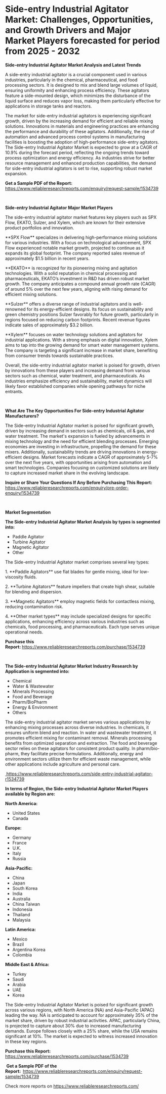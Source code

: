 <p><h1>Side-entry Industrial Agitator Market: Challenges, Opportunities, and Growth Drivers and Major Market Players forecasted for period from 2025 - 2032</h1></p><p><strong>Side-entry Industrial Agitator Market Analysis and Latest Trends</strong></p>
<p><p>A side-entry industrial agitator is a crucial component used in various industries, particularly in the chemical, pharmaceutical, and food processing sectors. It is designed to mix and blend large volumes of liquid, ensuring uniformity and enhancing process efficiency. These agitators feature a side-mounted design, which minimizes the disturbance of the liquid surface and reduces vapor loss, making them particularly effective for applications in storage tanks and reactors.</p><p>The market for side-entry industrial agitators is experiencing significant growth, driven by the increasing demand for efficient and reliable mixing solutions. Innovations in materials and engineering practices are enhancing the performance and durability of these agitators. Additionally, the rise of automation and advanced process control systems in manufacturing facilities is boosting the adoption of high-performance side-entry agitators. The Side-entry Industrial Agitator Market is expected to grow at a CAGR of 10.9% during the forecast period, reflecting the ongoing trends toward process optimization and energy efficiency. As industries strive for better resource management and enhanced production capabilities, the demand for side-entry industrial agitators is set to rise, supporting robust market expansion.</p></p>
<p><strong>Get a Sample PDF of the Report:&nbsp;</strong> <a href="https://www.reliableresearchreports.com/enquiry/request-sample/1534739?utm_campaign=2201&utm_medium=2&utm_source=Github&utm_content=ia&utm_term=27022025&utm_id=side-entry-industrial-agitator">https://www.reliableresearchreports.com/enquiry/request-sample/1534739</a></p>
<p>&nbsp;</p>
<p><strong>Side-entry Industrial Agitator Major Market Players</strong></p>
<p><p>The side-entry industrial agitator market features key players such as SPX Flow, EKATO, Sulzer, and Xylem, which are known for their extensive product portfolios and innovation. </p><p>**SPX Flow** specializes in delivering high-performance mixing solutions for various industries. With a focus on technological advancement, SPX Flow experienced notable market growth, projected to continue as it expands its global footprint. The company reported sales revenue of approximately $1.5 billion in recent years.</p><p>**EKATO** is recognized for its pioneering mixing and agitation technologies. With a solid reputation in chemical processing and pharmaceuticals, EKATO’s investment in R&D has driven robust market growth. The company anticipates a compound annual growth rate (CAGR) of around 5% over the next few years, aligning with rising demand for efficient mixing solutions.</p><p>**Sulzer** offers a diverse range of industrial agitators and is well-renowned for its energy-efficient designs. Its focus on sustainability and green chemistry positions Sulzer favorably for future growth, particularly in regions focused on reducing carbon footprints. Recent revenue figures indicate sales of approximately $3.2 billion.</p><p>**Xylem** focuses on water technology solutions and agitators for industrial applications. With a strong emphasis on digital innovation, Xylem aims to tap into the growing demand for smart water management systems. The company is targeting a significant increase in market share, benefiting from consumer trends towards sustainable practices.</p><p>Overall, the side-entry industrial agitator market is poised for growth, driven by innovations from these players and increasing demand from various sectors such as chemical, water treatment, and pharmaceuticals. As industries emphasize efficiency and sustainability, market dynamics will likely favor established companies while opening pathways for niche entrants.</p></p>
<p>&nbsp;</p>
<p><strong>What Are The Key Opportunities For Side-entry Industrial Agitator Manufacturers?</strong></p>
<p><p>The Side-entry Industrial Agitator market is poised for significant growth, driven by increasing demand in sectors such as chemicals, oil & gas, and water treatment. The market's expansion is fueled by advancements in mixing technology and the need for efficient blending processes. Emerging economies are investing in infrastructure, propelling the demand for these mixers. Additionally, sustainability trends are driving innovations in energy-efficient designs. Market forecasts indicate a CAGR of approximately 5-7% over the next five years, with opportunities arising from automation and smart technologies. Companies focusing on customized solutions are likely to capture increased market share in the evolving landscape.</p></p>
<p><strong>Inquire or Share Your Questions If Any Before Purchasing This Report:</strong> <a href="https://www.reliableresearchreports.com/enquiry/pre-order-enquiry/1534739?utm_campaign=2201&utm_medium=2&utm_source=Github&utm_content=ia&utm_term=27022025&utm_id=side-entry-industrial-agitator">https://www.reliableresearchreports.com/enquiry/pre-order-enquiry/1534739</a></p>
<p>&nbsp;</p>
<p><strong>Market Segmentation</strong></p>
<p><strong>The Side-entry Industrial Agitator Market Analysis by types is segmented into:</strong></p>
<p><ul><li>Paddle Agitator</li><li>Turbine Agitator</li><li>Magnetic Agitator</li><li>Other</li></ul></p>
<p><p>The Side-entry Industrial Agitator market comprises several key types: </p><p>1. **Paddle Agitators** use flat blades for gentle mixing, ideal for low-viscosity fluids.</p><p>2. **Turbine Agitators** feature impellers that create high shear, suitable for blending and dispersion.</p><p>3. **Magnetic Agitators** employ magnetic fields for contactless mixing, reducing contamination risk.</p><p>4. **Other market types** may include specialized designs for specific applications, enhancing efficiency across various industries such as chemicals, food processing, and pharmaceuticals. Each type serves unique operational needs.</p></p>
<p><strong>Purchase this Report:&nbsp;</strong><a href="https://www.reliableresearchreports.com/purchase/1534739?utm_campaign=2201&utm_medium=2&utm_source=Github&utm_content=ia&utm_term=27022025&utm_id=side-entry-industrial-agitator">https://www.reliableresearchreports.com/purchase/1534739</a></p>
<p>&nbsp;</p>
<p><strong>The Side-entry Industrial Agitator Market Industry Research by Application is segmented into:</strong></p>
<p><ul><li>Chemical</li><li>Water & Wastewater</li><li>Minerals Processing</li><li>Food and Beverage</li><li>Pharm/BioPharm</li><li>Energy & Environment</li><li>Others</li></ul></p>
<p><p>The side-entry industrial agitator market serves various applications by enhancing mixing processes across diverse industries. In chemicals, it ensures uniform blend and reaction. In water and wastewater treatment, it promotes efficient mixing for contaminant removal. Minerals processing benefits from optimized separation and extraction. The food and beverage sector relies on these agitators for consistent product quality. In pharm/bio-pharm, they facilitate precise formulations. Additionally, energy and environment sectors utilize them for efficient waste management, while other applications include agriculture and personal care.</p></p>
<p><a href="https://www.reliableresearchreports.com/side-entry-industrial-agitator-r1534739?utm_campaign=2201&utm_medium=2&utm_source=Github&utm_content=ia&utm_term=27022025&utm_id=side-entry-industrial-agitator">&nbsp;https://www.reliableresearchreports.com/side-entry-industrial-agitator-r1534739</a></p>
<p><strong>In terms of Region, the Side-entry Industrial Agitator Market Players available by Region are:</strong></p>
<p>
    <p> <strong> North America: </strong>
        <ul>
            <li>United States</li>
            <li>Canada</li>
        </ul>
        </p> 
    <p> <strong> Europe: </strong>
        <ul>
            <li>Germany</li>
            <li>France</li>
            <li>U.K.</li>
            <li>Italy</li>
            <li>Russia</li>
        </ul>
        </p> 
    <p> <strong> Asia-Pacific: </strong>
        <ul>
            <li>China</li>
            <li>Japan</li>
            <li>South Korea</li>
            <li>India</li>
            <li>Australia</li>
            <li>China Taiwan</li>
            <li>Indonesia</li>
            <li>Thailand</li>
            <li>Malaysia</li>
        </ul>
        </p> 
    <p> <strong> Latin America: </strong>
        <ul>
            <li>Mexico</li>
            <li>Brazil</li>
            <li>Argentina Korea</li>
            <li>Colombia</li>
        </ul>
        </p> 
    <p> <strong> Middle East & Africa: </strong>
        <ul>
            <li>Turkey</li>
            <li>Saudi</li>
            <li>Arabia</li>
            <li>UAE</li>
            <li>Korea</li>
        </ul>
    </p>
    </p>
<p><p>The Side-entry Industrial Agitator Market is poised for significant growth across various regions, with North America (NA) and Asia-Pacific (APAC) leading the way. NA is anticipated to account for approximately 35% of the market share, driven by robust industrial activities. APAC, particularly China, is projected to capture about 30% due to increased manufacturing demands. Europe follows closely with a 25% share, while the USA remains significant at 10%. The market is expected to witness increased innovation in these key regions.</p></p>
<p><strong>Purchase this Report: </strong><a href="https://www.reliableresearchreports.com/purchase/1534739?utm_campaign=2201&utm_medium=2&utm_source=Github&utm_content=ia&utm_term=27022025&utm_id=side-entry-industrial-agitator">https://www.reliableresearchreports.com/purchase/1534739</a></p>
<p>&nbsp;<strong>Get a Sample PDF of the Report:&nbsp;&nbsp;</strong><a href="https://www.reliableresearchreports.com/enquiry/request-sample/1534739?utm_campaign=2201&utm_medium=2&utm_source=Github&utm_content=ia&utm_term=27022025&utm_id=side-entry-industrial-agitator">https://www.reliableresearchreports.com/enquiry/request-sample/1534739</a></p>
<p><strong></strong></p>
<p>Check more reports on <a href="https://www.reliableresearchreports.com/?utm_campaign=2201&utm_medium=2&utm_source=Github&utm_content=ia&utm_term=27022025&utm_id=side-entry-industrial-agitator">https://www.reliableresearchreports.com/</a></p>